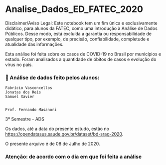 # Analise_Dados_ED_FATEC_2020

Disclaimer/Aviso Legal: Este notebook tem um fim única e exclusivamente didático, para alunos da FATEC, como uma introdução à Análise de Dados Públicos. Desse modo, está excluída a garantia ou responsabilidade de qualquer tipo, por exemplo, de precisão, confiabilidade, completude e atualidade das informações.

Esta análise foi feita sobre os casos de COVID-19 no Brasil por municípios e estado. Foram analisados a quantidade de óbitos de casos e evolução do vírus no país.


### :triangular_flag_on_post: Análise de dados feito pelos alunos:

```
Fabrício Vasconcellos
Jonatas dos Reis
Samuel Xavier


Prof. Fernando Masanori
```

3º Semestre - ADS

Os dados, até a data do presente estudo, estão no https://opendatasus.saude.gov.br/dataset/bd-srag-2020.


O presente arquivo é de 08 de Julho de 2020. 
### Atenção: de acordo com o dia em que foi feita a análise

